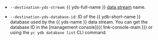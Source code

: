 
* `--destination-yds-stream`: {{ yds-full-name }} [data stream](../../logging/operations/get-group.md) name.

* `--destination-yds-database-id`: ID of the {{ ydb-short-name }} database used by the {{ yds-name }} data stream. You can get the database ID in the [management console]({{ link-console-main }}) or using the `yc ydb database list` CLI command.